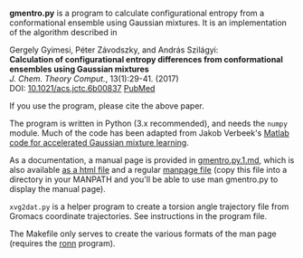 **gmentro.py** is a program to calculate configurational entropy from
a conformational ensemble using Gaussian mixtures. It is an
implementation of the algorithm described in

Gergely Gyimesi, Péter Závodszky, and András Szilágyi:\
**Calculation of configurational entropy differences from
conformational ensembles using Gaussian mixtures**\
_J. Chem. Theory Comput._, 13(1):29-41. (2017)\
DOI:
[10.1021/acs.jctc.6b00837](http://dx.doi.org/10.1021/acs.jctc.6b00837)
[PubMed](https://www.ncbi.nlm.nih.gov/pubmed/27958758)

If you use the program, please cite the above paper.

The program is written in Python (3.x recommended), and needs the
`numpy` module. Much of the code has been adapted from Jakob
Verbeek's [Matlab code for accelerated Gaussian mixture 
learning](http://lear.inrialpes.fr/people/verbeek/software.php).

As a documentation, a manual page is provided in
[gmentro.py.1.md](gmentro.py.1.md), which is also available [as a html
file](gmentro.py.1.html) and a regular [manpage file](gmentro.py.1)
(copy this file into a directory in your MANPATH and you'll be able to
use man gmentro.py to display the manual page).

`xvg2dat.py` is a helper program to create a torsion angle trajectory
file from Gromacs coordinate trajectories. See instructions in the
program file.

The Makefile only serves to create the various formats of the man page
(requires the [ronn](https://github.com/rtomayko/ronn) program).
